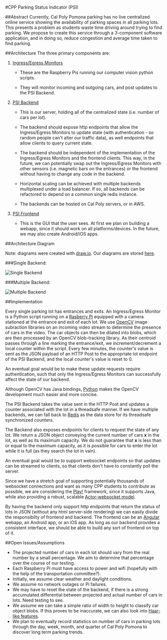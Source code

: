 #CPP Parking Status Indicator (PSI)

##Abstract
Currently, Cal Poly Pomona parking has no live centralized online service showing the availability of parking spaces in all parking lots. This presents a problem as students waste time driving around trying to find parking. We propose to create this service through a 3-component software application, and in doing so, reduce congestion and average time taken to find parking.

##Architecture
The three primary components are:

1. [Ingress/Egress Monitors](https://github.com/cpp-css/cpp-parking-computer-vision)
	
	*  These are the Raspberry Pis running our computer vision python scripts. 

	*  They will monitor incoming and outgoing cars, and post updates to the PSI Backend.


2. [PSI Backend](https://github.com/cpp-css/cpp-parking-backend)

	*  This is our server, holding all of the centralized state (i.e. number of cars per lot).

	*  The backend should expose http endpoints that allow the Ingress/Egress Monitors to update state (with authentication - so random people can't alter our traffic data), as well endpoints that allow clients to query current state.

	*  The backend should be independent of the implementation of the Ingress/Egress Monitors and the frontend clients. This way, in the future, we can potentially swap out the Ingress/Egress Monitors with other sensors (i.e. magnetic bars on the entrances) or the frontend without having to change any code in the backend.

	*  Horizontal scaling can be achieved with multiple backends multiplexed under a load balancer. If so, all backends can be refactored to depend on a common single redis instance.

	*  The backends can be hosted on Cal Poly servers, or in AWS. 

3. [PSI Frontend](https://github.com/cpp-css/cpp-parking-frontend)

	*  This is the GUI that the user sees. At first we plan on building a webapp, since it should work on all platforms/devices. In the future, we may also create Android/iOS apps. 

##Architecture Diagram

Note: diagrams were created with [draw.io](https://draw.io). Our diagrams are stored [here](https://drive.google.com/file/d/0B5urvZjIEkRkOFJhd2ZyYWFwc2c/view?usp=sharing).

###Single Backend:

![Single Backend](SingleBackendArchitecture.png)


###Multiple Backend:

![Multiple Backend](MultipleBackendArchitecture.png)


##Implementation

Every single parking lot has entrances and exits. An Ingress/Egress Monitor is a Python script running on a [Rasberry Pi](https://www.raspberrypi.org/) equipped with a camera stationed at the entrance and exit of each lot. We use [OpenCV](http://opencv.org/) image subraction libraries on an incoming video stream to determine the presence of cars in the video. The car objects can then be dilated into blobs, which are then processed by an OpenCV blob-tracking library. As their centroid passes through a line marking the entrance/exit, we increment/decrement a local counter within the script. Every few minutes, the counter's value is sent as the JSON payload of an HTTP Post to the appropriate lot endpoint of the PSI Backend, and the local counter's value is reset to 0. 

An eventual goal would be to make these update requests require authentication, such that only the Ingress/Egress Monitors can successfully affect the state of our backend.

Although OpenCV has Java bindings, [Python](http://docs.opencv.org/3.0-beta/doc/py_tutorials/py_tutorials.html) makes the OpenCV development much easier and more concise.



The PSI Backend takes the value sent in the HTTP Post and updates a counter associated with the lot in a threadsafe manner. If we have multiple backends, we can fall back to [Redis](https://redis.io/) as the data store for its threadsafe synchronized counters. 

The Backend also exposes endpoints for clients to request the state of any lot. We return a JSON object conveying the current number of cars __x__ in the lot, as well as its maximum capacity. We do not guarantee that __x__ is less than or equal to the maximum capacity, as it is possible for cars to enter the lot while it is full (as they search the lot in vain). 

An eventual goal would be to support websocket endpoints so that updates can be streamed to clients, so that clients don't have to constantly poll the server.  

Since we have a stretch goal of supporting potentially thousands of websocket connections and want as many CPP students to contribute as possible, we are considering the [Play!](https://www.playframework.com/) framework, since it supports Java, while also providing a robust, scalable [Actor-websocket model](https://www.playframework.com/documentation/2.5.x/JavaWebSockets).

By having the backend only support http endpoints that return the status of lots in JSON (without any html server-side rendering) we can easily divide the responsibilty of frontend and backend. The frontend can be an [Angular](https://angularjs.org/) webapp, an Android app, or an iOS app. As long as our backend provides a consistent interface, we should be able to build any sort of frontend on top of it.



##Open Issues/Assumptions

*  The projected number of cars in each lot should vary from the real number by a small percentage. We aim to determine that percentage over the course of our testing. 
*  Each Raspberry Pi must have access to power and wifi (hopefully with the help of the transportation committee?). 
*  Initially, we assume clear weather and daylight conditions.
*  We assume no network outages or Pi failures. 
*  We may have to reset the state of the backend, if there is a strong accumulated differential between projected and actual number of cars in lots. Need testing to see.
*  We assume we can take a simple ratio of width to height to classify car object blobs. If this proves to be inaccurate, we can also look into [Haar-like features](https://en.wikipedia.org/wiki/Haar-like_features).
*  We plan to eventually record statistics on number of cars in parking lots through the day, week, month, and quarter of Cal Poly Pomona to discover long term parking trends. 